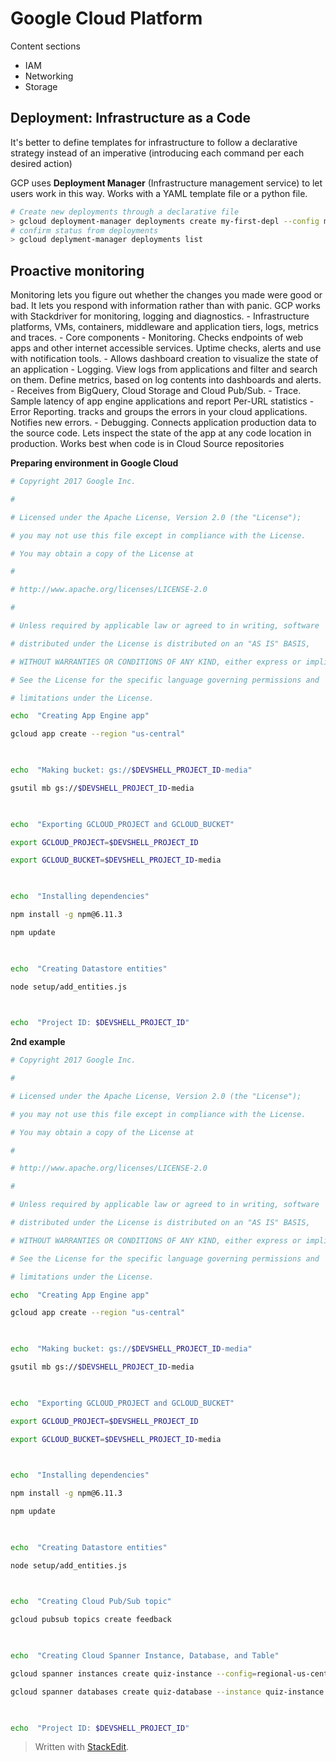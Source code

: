# Google Cloud Platform

Content sections
- IAM
- Networking
- Storage

## Deployment: Infrastructure as a Code

It's better to define templates for infrastructure to follow a declarative strategy instead of an imperative (introducing each command per each desired action)

GCP uses **Deployment Manager** (Infrastructure management service) to let users work in this way. Works with a YAML template file or a python file.

```bash
# Create new deployments through a declarative file
> gcloud deployment-manager deployments create my-first-depl --config mydeploy.yaml
# confirm status from deployments
> gcloud deplyment-manager deployments list
```


## Proactive monitoring

Monitoring lets you figure out whether the changes you made were good or bad.
It lets you respond with information rather than with panic. GCP works with Stackdriver for monitoring, logging and diagnostics.
	- Infrastructure platforms, VMs, containers, middleware and application tiers, logs, metrics and traces.
	- Core components
		- Monitoring. Checks endpoints of web apps and other internet accessible services. Uptime checks, alerts and use with notification tools.
			- Allows dashboard creation to visualize the state of an application
		- Logging. View logs from applications and filter and search on them. Define metrics, based on log contents into dashboards and alerts. 
			- Receives from BigQuery, Cloud Storage and Cloud Pub/Sub.
		- Trace. Sample latency of app engine applications and report Per-URL statistics
		- Error Reporting. tracks and groups the errors in your cloud applications. Notifies new errors. 
		- Debugging. Connects application production data to the source code. Lets inspect the state of the app at any code location in production. Works best when code is in Cloud Source repositories

**Preparing environment in Google Cloud**
```bash
# Copyright 2017 Google Inc.

#

# Licensed under the Apache License, Version 2.0 (the "License");

# you may not use this file except in compliance with the License.

# You may obtain a copy of the License at

#

# http://www.apache.org/licenses/LICENSE-2.0

#

# Unless required by applicable law or agreed to in writing, software

# distributed under the License is distributed on an "AS IS" BASIS,

# WITHOUT WARRANTIES OR CONDITIONS OF ANY KIND, either express or implied.

# See the License for the specific language governing permissions and

# limitations under the License.

echo  "Creating App Engine app"

gcloud app create --region "us-central"

  

echo  "Making bucket: gs://$DEVSHELL_PROJECT_ID-media"

gsutil mb gs://$DEVSHELL_PROJECT_ID-media

  

echo  "Exporting GCLOUD_PROJECT and GCLOUD_BUCKET"

export GCLOUD_PROJECT=$DEVSHELL_PROJECT_ID

export GCLOUD_BUCKET=$DEVSHELL_PROJECT_ID-media

  

echo  "Installing dependencies"

npm install -g npm@6.11.3

npm update

  

echo  "Creating Datastore entities"

node setup/add_entities.js

  

echo  "Project ID: $DEVSHELL_PROJECT_ID"
```

**2nd example**

```bash
# Copyright 2017 Google Inc.

#

# Licensed under the Apache License, Version 2.0 (the "License");

# you may not use this file except in compliance with the License.

# You may obtain a copy of the License at

#

# http://www.apache.org/licenses/LICENSE-2.0

#

# Unless required by applicable law or agreed to in writing, software

# distributed under the License is distributed on an "AS IS" BASIS,

# WITHOUT WARRANTIES OR CONDITIONS OF ANY KIND, either express or implied.

# See the License for the specific language governing permissions and

# limitations under the License.

echo  "Creating App Engine app"

gcloud app create --region "us-central"

  

echo  "Making bucket: gs://$DEVSHELL_PROJECT_ID-media"

gsutil mb gs://$DEVSHELL_PROJECT_ID-media

  

echo  "Exporting GCLOUD_PROJECT and GCLOUD_BUCKET"

export GCLOUD_PROJECT=$DEVSHELL_PROJECT_ID

export GCLOUD_BUCKET=$DEVSHELL_PROJECT_ID-media

  

echo  "Installing dependencies"

npm install -g npm@6.11.3

npm update

  

echo  "Creating Datastore entities"

node setup/add_entities.js

  

echo  "Creating Cloud Pub/Sub topic"

gcloud pubsub topics create feedback

  

echo  "Creating Cloud Spanner Instance, Database, and Table"

gcloud spanner instances create quiz-instance --config=regional-us-central1 --description="Quiz instance" --nodes=1

gcloud spanner databases create quiz-database --instance quiz-instance --ddl "CREATE TABLE Feedback ( feedbackId STRING(100) NOT NULL, email STRING(100), quiz STRING(20), feedback STRING(MAX), rating INT64, score FLOAT64, timestamp INT64 ) PRIMARY KEY (feedbackId);"

  

echo  "Project ID: $DEVSHELL_PROJECT_ID"
```


> Written with [StackEdit](https://stackedit.io/).
<!--stackedit_data:
eyJoaXN0b3J5IjpbMjAxMDQ1OCw0NzUwNDI5NDUsMTI2MTAyOD
c3MSwxMTE2MDQxNTk1LDExNzA3NTI1ODMsLTU0NDI0NzE1NSwt
ODUxNTEzNjQ5LDc0NTM5ODY4MF19
-->